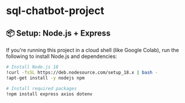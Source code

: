 # sql-chatbot-project

## 📦 Setup: Node.js + Express

If you're running this project in a cloud shell (like Google Colab), run the following to install Node.js and dependencies:

```bash
# Install Node.js 18
!curl -fsSL https://deb.nodesource.com/setup_18.x | bash -
!apt-get install -y nodejs npm

# Install required packages
!npm install express axios dotenv
